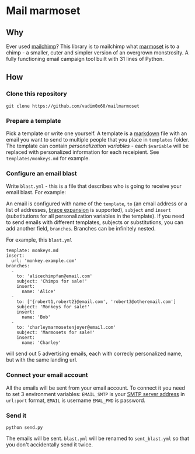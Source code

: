 # Mail marmoset

## Why

Ever used [mailchimp](https://mailchimp.com/)? 
This library is to mailchimp what [marmoset](https://en.wikipedia.org/wiki/Marmoset) is to a chimp - a smaller, cuter and simpler version of an overgrown monstrosity.
A fully functioning email campaign tool built with 31 lines of Python.

## How

### Clone this repository

```
git clone https://github.com/vadim0x60/mailmarmoset
```

### Prepare a template

Pick a template or write one yourself.
A template is a [markdown](https://www.markdownguide.org/) file with an email you want to send to multiple people that you place in `templates` folder.
The template can contain _personalization variables_ - each `$variable` will be replaced with personalized information for each receipient.
See `templates/monkeys.md` for example.

### Configure an email blast

Write `blast.yml` - this is a file that describes who is going to receive your email blast. For example:

An email is configured with name of the `template`, `to` (an email address or a list of addresses, [brace expansion](https://www.gnu.org/software/bash/manual/html_node/Brace-Expansion.html) is supported), `subject` and `insert` (substitutions for all personalization variables in the template).
If you need to send emails with different templates, subjects or substitutions, you can add another field, `branches`.
Branches can be infinitely nested.

For example, this `blast.yml`

```
template: monkeys.md
insert:
  url: 'monkey.example.com'
branches:
  -
    to: 'alicechimpfan@email.com'
    subject: 'Chimps for sale!'
    insert:
      name: 'Alice'
  -
    to: ['{robert1,robert2}@email.com', 'robert3@otheremail.com']
    subject: 'Monkeys for sale!'
    insert:
      name: 'Bob'
  -
    to: 'charleymarmosetenjoyer@email.com'
    subject: 'Marmosets for sale!'
    insert:
      name: 'Charley'
```

will send out 5 advertising emails, each with correcly personalized name, but with the same landing url.

### Connect your email account

All the emails will be sent from your email account. To connect it you need to set 3 environment variables: `EMAIL_SMTP` is your [SMTP server address](https://knowledge.hubspot.com/email-notifications/how-can-i-find-my-email-servers-imap-and-smtp-information) in `url:port` format, `EMAIL` is username `EMAL_PWD` is password.

### Send it

```
python send.py
```

The emails will be sent. `blast.yml` will be renamed to `sent_blast.yml` so that you don't accidentally send it twice.